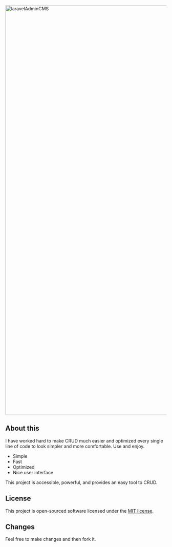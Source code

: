 <img width="1280" alt="laravelAdminCMS" src="https://user-images.githubusercontent.com/59174137/178456544-5393772c-64ce-4852-ad31-5814245b64d2.png">

## About this

I have worked hard to make CRUD much easier and optimized every single line of code to look simpler and more comfortable. 
Use and enjoy.

- Simple
- Fast
- Optimized
- Nice user interface

This project is accessible, powerful, and provides an easy tool to CRUD.

## License

This project is open-sourced software licensed under the [MIT license](https://opensource.org/licenses/MIT).

## Changes
Feel free to make changes and then fork it.
